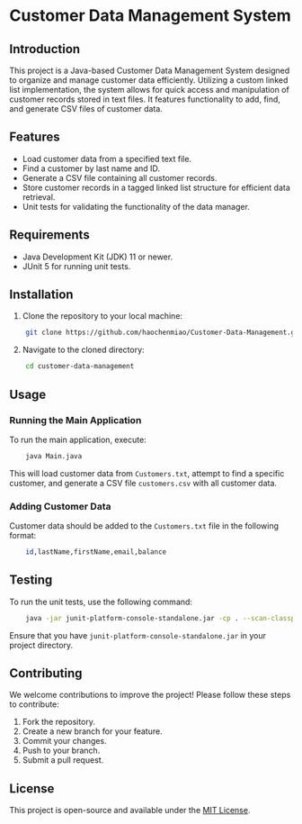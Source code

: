 # Customer Data Management System

## Introduction

This project is a Java-based Customer Data Management System designed to organize and manage customer data efficiently. Utilizing a custom linked list implementation, the system allows for quick access and manipulation of customer records stored in text files. It features functionality to add, find, and generate CSV files of customer data.

## Features

- Load customer data from a specified text file.
- Find a customer by last name and ID.
- Generate a CSV file containing all customer records.
- Store customer records in a tagged linked list structure for efficient data retrieval.
- Unit tests for validating the functionality of the data manager.

## Requirements

- Java Development Kit (JDK) 11 or newer.
- JUnit 5 for running unit tests.

## Installation

1. Clone the repository to your local machine:
```sh
    git clone https://github.com/haochenmiao/Customer-Data-Management.git
```

2. Navigate to the cloned directory:
```sh
    cd customer-data-management
```

## Usage

### Running the Main Application

To run the main application, execute:
```sh
    java Main.java
```

This will load customer data from `Customers.txt`, attempt to find a specific customer, and generate a CSV file `customers.csv` with all customer data.

### Adding Customer Data

Customer data should be added to the `Customers.txt` file in the following format:
```sh
    id,lastName,firstName,email,balance
```

## Testing

To run the unit tests, use the following command:

```sh
    java -jar junit-platform-console-standalone.jar -cp . --scan-classpath
```

Ensure that you have `junit-platform-console-standalone.jar` in your project directory.

## Contributing

We welcome contributions to improve the project! Please follow these steps to contribute:

1. Fork the repository.
2. Create a new branch for your feature.
3. Commit your changes.
4. Push to your branch.
5. Submit a pull request.

## License

This project is open-source and available under the [MIT License](LICENSE).

